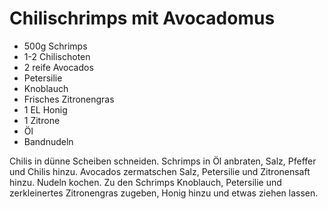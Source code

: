 ﻿# Chilischrimps mit Avocadomus

- 500g Schrimps
- 1-2 Chilischoten
- 2 reife Avocados
- Petersilie
- Knoblauch
- Frisches Zitronengras
- 1 EL Honig
- 1 Zitrone
- Öl
- Bandnudeln

Chilis in dünne Scheiben schneiden.
Schrimps in Öl anbraten, Salz, Pfeffer und Chilis hinzu.
Avocados zermatschen Salz, Petersilie und Zitronensaft hinzu.
Nudeln kochen.
Zu den Schrimps Knoblauch, Petersilie und zerkleinertes Zitronengras zugeben, Honig hinzu und etwas ziehen lassen.
